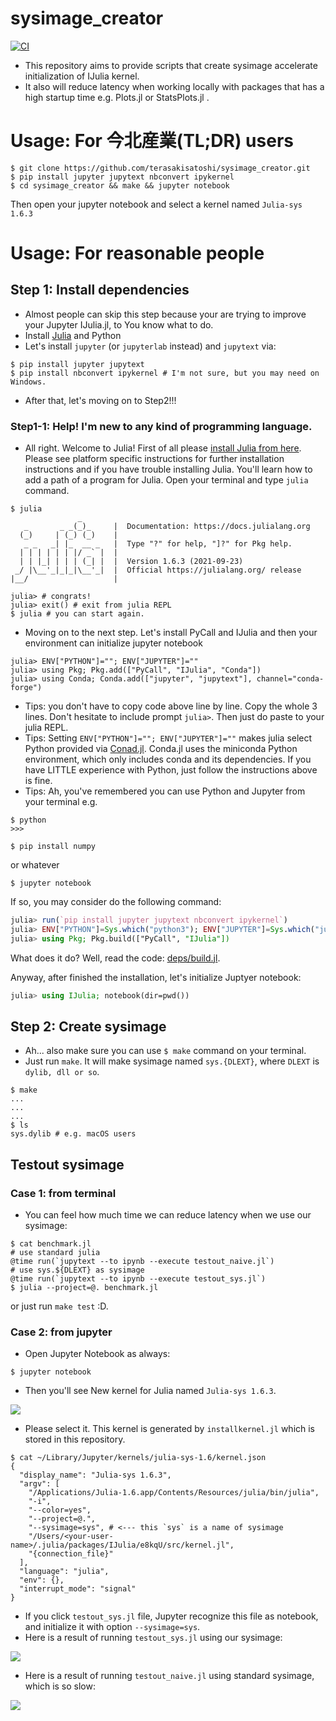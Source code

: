 # sysimage_creator

[![CI](https://github.com/terasakisatoshi/sysimage_creator/actions/workflows/CI.yml/badge.svg)](https://github.com/terasakisatoshi/sysimage_creator/actions/workflows/CI.yml)

- This repository aims to provide scripts that create sysimage accelerate initialization of IJulia kernel.
- It also will reduce latency when working locally with packages that has a high startup time e.g. Plots.jl or StatsPlots.jl .

# Usage: For 今北産業(TL;DR) users

```console
$ git clone https://github.com/terasakisatoshi/sysimage_creator.git
$ pip install jupyter jupytext nbconvert ipykernel
$ cd sysimage_creator && make && jupyter notebook
```

Then open your jupyter notebook and select a kernel named `Julia-sys 1.6.3`

# Usage: For reasonable people

## Step 1: Install dependencies

- Almost people can skip this step because your are trying to improve your Jupyter IJulia.jl, to You know what to do.
- Install [Julia](https://julialang.org/downloads/) and Python
- Let's install `jupyter` (or `jupyterlab` instead) and `jupytext` via:
```console
$ pip install jupyter jupytext
$ pip install nbconvert ipykernel # I'm not sure, but you may need on Windows.
```

- After that, let's moving on to Step2!!!

### Step1-1: Help! I'm new to any kind of programming language.

- All right. Welcome to Julia! First of all please [install Julia from here](https://julialang.org/downloads/). Please see platform specific instructions for further installation instructions and if you have trouble installing Julia. You'll learn how to add a path of a program for Julia. Open your terminal and type `julia` command.

```console
$ julia
               _
   _       _ _(_)_     |  Documentation: https://docs.julialang.org
  (_)     | (_) (_)    |
   _ _   _| |_  __ _   |  Type "?" for help, "]?" for Pkg help.
  | | | | | | |/ _` |  |
  | | |_| | | | (_| |  |  Version 1.6.3 (2021-09-23)
 _/ |\__'_|_|_|\__'_|  |  Official https://julialang.org/ release
|__/                   |

julia> # congrats!
julia> exit() # exit from julia REPL
$ julia # you can start again.
```

- Moving on to the next step. Let's install PyCall and IJulia and then your environment can initialize jupyter notebook

```conosle
julia> ENV["PYTHON"]=""; ENV["JUPYTER"]=""
julia> using Pkg; Pkg.add(["PyCall", "IJulia", "Conda"])
julia> using Conda; Conda.add(["jupyter", "jupytext"], channel="conda-forge")
```

- Tips: you don't have to copy code above line by line. Copy the whole 3 lines. Don't hesitate to include prompt `julia>`. Then just do paste to your julia REPL.
- Tips: Setting `ENV["PYTHON"]=""; ENV["JUPYTER"]=""` makes julia select Python provided via [Conad.jl](https://github.com/JuliaPy/Conda.jl). Conda.jl uses the miniconda Python environment, which only includes conda and its dependencies. If you have LITTLE experience with Python, just follow the instructions above is fine.
- Tips: Ah, you've remembered you can use Python and Jupyter from your terminal e.g.

```console
$ python
>>>
```

```console
$ pip install numpy
```
or whatever

```console
$ jupyter notebook
```

If so, you may consider do the following command:

```julia
julia> run(`pip install jupyter jupytext nbconvert ipykernel`)
julia> ENV["PYTHON"]=Sys.which("python3"); ENV["JUPYTER"]=Sys.which("jupyter")
julia> using Pkg; Pkg.build(["PyCall", "IJulia"])
```

What does it do? Well, read the code: [deps/build.jl](https://github.com/JuliaLang/IJulia.jl/blob/master/deps/build.jl).

Anyway, after finished the installation, let's initialize Juptyer notebook:

```julia
julia> using IJulia; notebook(dir=pwd())
```

## Step 2: Create sysimage

- Ah... also make sure you can use `$ make` command on your terminal.
- Just run `make`. It will make sysimage named `sys.{DLEXT}`, where `DLEXT` is `dylib, dll or so`.

```
$ make
...
...
...
$ ls
sys.dylib # e.g. macOS users
```

## Testout sysimage

### Case 1: from terminal

- You can feel how much time we can reduce latency when we use our sysimage:

```
$ cat benchmark.jl
# use standard julia
@time run(`jupytext --to ipynb --execute testout_naive.jl`)
# use sys.${DLEXT} as sysimage
@time run(`jupytext --to ipynb --execute testout_sys.jl`)
$ julia --project=@. benchmark.jl
```

or just run `make test` :D.

### Case 2: from jupyter 

- Open Jupyter Notebook as always:

```
$ jupyter notebook
```

- Then you'll see New kernel for Julia named `Julia-sys 1.6.3`. 

![](assets/jupyter_kernel_list.png)

- Please select it. This kernel is generated by `installkernel.jl` which is stored in this repository.

```console
$ cat ~/Library/Jupyter/kernels/julia-sys-1.6/kernel.json
{
  "display_name": "Julia-sys 1.6.3",
  "argv": [
    "/Applications/Julia-1.6.app/Contents/Resources/julia/bin/julia",
    "-i",
    "--color=yes",
    "--project=@.",
    "--sysimage=sys", # <--- this `sys` is a name of sysimage 
    "/Users/<your-user-name>/.julia/packages/IJulia/e8kqU/src/kernel.jl",
    "{connection_file}"
  ],
  "language": "julia",
  "env": {},
  "interrupt_mode": "signal"
}
```

- If you click `testout_sys.jl` file, Jupyter recognize this file as notebook, and initialize it with option `--sysimage=sys`.
- Here is a result of running `testout_sys.jl` using our sysimage:

![](assets/testout_sys.png)

- Here is a result of running `testout_naive.jl` using standard sysimage, which is so slow:

![](assets/testout_naive.png)

